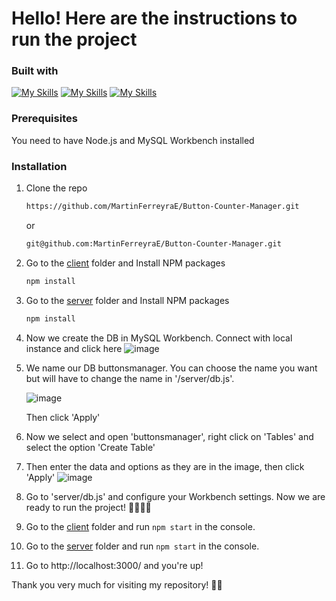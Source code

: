 # Hello! Here are the instructions to run the project

### Built with

[![My Skills](https://skills.thijs.gg/icons?i=nodejs&theme=dark)](https://nodejs.org/es)
[![My Skills](https://skills.thijs.gg/icons?i=mysql&theme=dark)](https://www.mysql.com/)
[![My Skills](https://skills.thijs.gg/icons?i=js&theme=dark)](https://developer.mozilla.org/es/docs/Web/JavaScript)

### Prerequisites

You need to have Node.js and MySQL Workbench installed

### Installation

1. Clone the repo
   ```sh
   https://github.com/MartinFerreyraE/Button-Counter-Manager.git
   ```
   or
   ```sh
   git@github.com:MartinFerreyraE/Button-Counter-Manager.git
   ```
2. Go to the [client](./client) folder and Install NPM packages
   ```sh
   npm install
   ```
3. Go to the [server](./server) folder and Install NPM packages
   ```sh
   npm install
   ```
4. Now we create the DB in MySQL Workbench. Connect with local instance and click here
   ![image](https://user-images.githubusercontent.com/80933510/230970184-81adba39-6729-4a8d-b4e7-b7af17fbd483.png)
5. We name our DB buttonsmanager. You can choose the name you want but will have to change the name in '/server/db.js'.
  
      ![image](https://user-images.githubusercontent.com/80933510/230972079-fe14d8fb-75fb-4639-b9d2-04db11cb4f79.png)
  
   Then click 'Apply'

6. Now we select and open 'buttonsmanager', right click on 'Tables' and select the option 'Create Table'
7. Then enter the data and options as they are in the image, then click 'Apply'
  ![image](https://user-images.githubusercontent.com/80933510/230972624-e1c4d4c8-a3bf-49f3-a678-911840e643f3.png)  
8. Go to 'server/db.js' and configure your Workbench settings. Now we are ready to run the project! 🙌🏻🙌🏻
9. Go to the [client](./client) folder and run  ```npm start``` in the console.
10. Go to the [server](./server) folder and run  ```npm start``` in the console.
11. Go to http://localhost:3000/ and you're up!

Thank you very much for visiting my repository! 💪🏻

